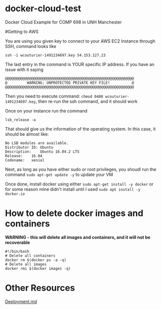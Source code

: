 # docker-cloud-test
Docker Cloud Example for COMP 698 in UNH Manchester

#Getting to AWS

You are using you given key to connect to your AWS EC2 Instance through SSH, command looks like

`ssh -i wcouturier-1491234697.key 54.153.127.23`

The last entry in the command is YOUR specific IP address. If you have an issue with it saying

```
@@@@@@@@@@@@@@@@@@@@@@@@@@@@@@@@@@@@@@@@@@@@@@@@@@@@@@@@@@@
@         WARNING: UNPROTECTED PRIVATE KEY FILE!          @
@@@@@@@@@@@@@@@@@@@@@@@@@@@@@@@@@@@@@@@@@@@@@@@@@@@@@@@@@@@
```

Then you need to execute command: `chmod 0400 wcouturier-1491234697.key`, then re-run the ssh command, and it should work

Once on your instance run the command  

`lsb_release -a`

That should give us the information of the operating system. In this case, it should be almost like:

```
No LSB modules are available.
Distributor ID:	Ubuntu
Description:	Ubuntu 16.04.2 LTS
Release:	16.04
Codename:	xenial
```

Next, as long as you have either sudo or root privileges, you shoudl run the command `sudo apt-get update -y` to update your VM

Once done, install docker using either `sudo apt-get install -y docker` or for some reason mine didn't install until I used `sudo apt install -y docker.io`

# How to delete docker images and containers

<b>WARNING - this will delete all images and containers, and it will not be recoverable</b>

```
#!/bin/bash
# Delete all containers
docker rm $(docker ps -a -q)
# Delete all images
docker rmi $(docker images -q)
```

# Other Resources

[Deployment.md](./deployment.md)
